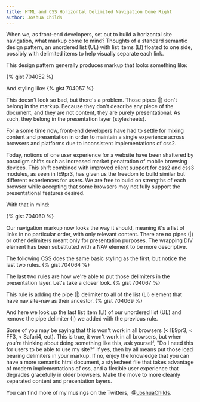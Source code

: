 ```yaml
---
title: HTML and CSS Horizontal Delimited Navigation Done Right
author: Joshua Childs
---
```

When we, as front-end developers, set out to build a horizontal site navigation, what markup come to mind? Thoughts of a standard semantic design pattern, an unordered list (UL) with list items (LI) floated to one side, possibly with delimited items to help visually separate each link.



 This design pattern generally produces markup that looks something like:

 {% gist 704052 %}

 And styling like:
 {% gist 704057 %}

 This doesn't look so bad, but there's a problem. Those pipes (|) don't belong in the markup. Because they don't describe any piece of the document, and they are not content, they are purely presentational. As such, they belong in the presentation layer (stylesheets).

 For a some time now, front-end developers have had to settle for mixing content and presentation in order to maintain a single experience across browsers and platforms due to inconsistent implementations of css2.

 Today, notions of one user experience for a website have been shattered by paradigm shifts such as increased market penatration of mobile browsing devices. This shift combined with improved client support for css2 and css3 modules, as seen in IE9pr3, has given us the freedom to build similar but different experiences for users. We are free to build on strengths of each browser while accepting that some browsers may not fully support the presentational features desired.

 With that in mind:

 {% gist 704060 %}

 Our navigation markup now looks the way it should, meaning it's a list of links in no particular order, with only relevant content. There are no pipes (|) or other delimiters meant only for presentation purposes. The wrapping DIV element has been substituted with a NAV element to be more descriptive.

 The following CSS does the same basic styling as the first, but notice the last two rules.
 {% gist 704064 %}

 The last two rules are how we're able to put those delimiters in the presentation layer. Let's take a closer look.
 {% gist 704067 %}

 This rule is adding the pipe (|) delimiter to all of the list (LI) element that have nav.site-nav as their ancestor.
 {% gist 704069 %}

 And here we look up the last list item (LI) of our unordered list (UL) and remove the pipe delimiter (|) we added with the previous rule.

 Some of you may be saying that this won't work in all browsers (< IE9pr3, < FF3, < Safari4, ect). This is true, it won't work in all browsers, but when you're thinking about doing something like this, ask yourself, "Do I need this for users to be able to use my site?" If yes, then by all means put those load bearing delimiters in your markup. If no, enjoy the knowledge that you can have a more semantic html document, a stylesheet file that takes advantage of modern implementations of css, and a flexible user experience that degrades gracefully in older browsers. Make the move to more cleanly separated content and presentation layers.

 You can find more of my musings on the Twitters,  [@JoshuaChilds](http://twitter.com/JoshuaChilds).
